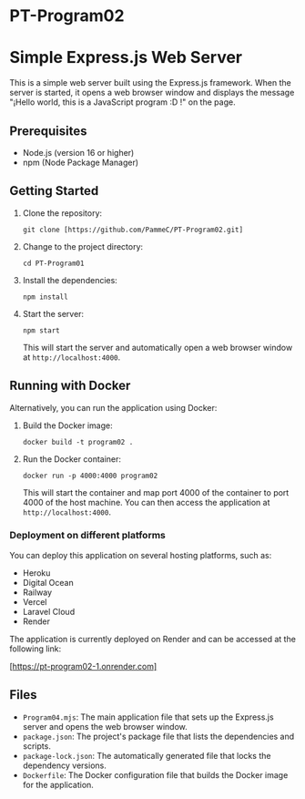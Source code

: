 # PT-Program02


# Simple Express.js Web Server

This is a simple web server built using the Express.js framework. When the server is started, it opens a web browser window and displays the message "¡Hello world, this is a JavaScript program :D !" on the page.

## Prerequisites

- Node.js (version 16 or higher)
- npm (Node Package Manager)

## Getting Started

1. Clone the repository:

   ```
   git clone [https://github.com/PammeC/PT-Program02.git]
   ```

2. Change to the project directory:

   ```
   cd PT-Program01
   ```

3. Install the dependencies:

   ```
   npm install
   ```

4. Start the server:

   ```
   npm start
   ```

   This will start the server and automatically open a web browser window at `http://localhost:4000`.

## Running with Docker

Alternatively, you can run the application using Docker:

1. Build the Docker image:

   ```
   docker build -t program02 .
   ```

2. Run the Docker container:

   ```
   docker run -p 4000:4000 program02
   ```

   This will start the container and map port 4000 of the container to port 4000 of the host machine. You can then access the application at `http://localhost:4000`.

### Deployment on different platforms

You can deploy this application on several hosting platforms, such as:

- Heroku
- Digital Ocean
- Railway
- Vercel
- Laravel Cloud
- Render

The application is currently deployed on Render and can be accessed at the following link:

[https://pt-program02-1.onrender.com]

## Files

- `Program04.mjs`: The main application file that sets up the Express.js server and opens the web browser window.
- `package.json`: The project's package file that lists the dependencies and scripts.
- `package-lock.json`: The automatically generated file that locks the dependency versions.
- `Dockerfile`: The Docker configuration file that builds the Docker image for the application.

